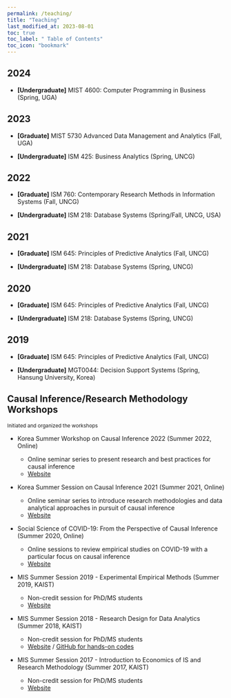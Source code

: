 ```yaml
---
permalink: /teaching/
title: "Teaching"
last_modified_at: 2023-08-01
toc: true
toc_label: " Table of Contents"
toc_icon: "bookmark"
---
```


## 2024
* **[Undergraduate]** MIST 4600: Computer Programming in Business (Spring, UGA)

## 2023
* **[Graduate]** MIST 5730 Advanced Data Management and Analytics (Fall, UGA)

* **[Undergraduate]** ISM 425: Business Analytics (Spring, UNCG)

## 2022
* **[Graduate]** ISM 760: Contemporary Research Methods in Information Systems (Fall, UNCG)

* **[Undergraduate]** ISM 218: Database Systems (Spring/Fall, UNCG, USA)

## 2021
* **[Graduate]** ISM 645: Principles of Predictive Analytics (Fall, UNCG)

* **[Undergraduate]** ISM 218: Database Systems (Spring, UNCG)

## 2020
* **[Graduate]** ISM 645: Principles of Predictive Analytics (Fall, UNCG)

* **[Undergraduate]** ISM 218: Database Systems (Spring, UNCG)

## 2019
* **[Graduate]** ISM 645: Principles of Predictive Analytics (Fall, UNCG)

* **[Undergraduate]** MGT0044: Decision Support Systems (Spring, Hansung University, Korea)


## Causal Inference/Research Methodology Workshops
<sub>Initiated and organized the workshops</sub>

* Korea Summer Workshop on Causal Inference 2022 (Summer 2022, Online)
	* Online seminar series to present research and best practices for causal inference
	* [Website][summersession22]

* Korea Summer Session on Causal Inference 2021 (Summer 2021, Online)
	* Online seminar series to introduce research methodologies and data analytical approaches in pursuit of causal inference
	* [Website][summersession21]

* Social Science of COVID-19: From the Perspective of Causal Inference (Summer 2020, Online)
	* Online sessions to review empirical studies on COVID-19 with a particular focus on causal inference
	* [Website][summersession20]

* MIS Summer Session 2019 - Experimental Empirical Methods (Summer 2019, KAIST)
	* Non-credit session for PhD/MS students
	* [Website][summersession19]

* MIS Summer Session 2018 - Research Design for Data Analytics (Summer 2018, KAIST)
	* Non-credit session for PhD/MS students
	* [Website][summersession18-1] / [GitHub for hands-on codes][summersession18-2]

* MIS Summer Session 2017 - Introduction to Economics of IS and Research Methodology (Summer 2017, KAIST)
	* Non-credit session for PhD/MS students
	* [Website][summersession17]

[summersession22]: https://sites.google.com/view/causal-inference2022
[summersession21]: https://sites.google.com/view/causal-inference2021
[summersession20]: https://sites.google.com/view/social-science-of-covid-19
[summersession19]: https://sites.google.com/view/kaist-mis-session2019
[summersession18-1]: https://sites.google.com/view/kaist-mis-session2018
[summersession18-2]: https://github.com/jiyong-park/kaist-summer-session2018
[summersession17]: https://sites.google.com/view/kaist-mis-session2017
